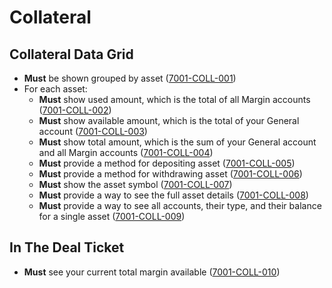 # Collateral

## Collateral Data Grid

- **Must** be shown grouped by asset (<a name="7001-COLL-001" href="#7001-COLL-001">7001-COLL-001</a>)
- For each asset:
  - **Must** show used amount, which is the total of all Margin accounts (<a name="7001-COLL-002" href="#7001-COLL-002">7001-COLL-002</a>)
  - **Must** show available amount, which is the total of your General account (<a name="7001-COLL-003" href="#7001-COLL-003">7001-COLL-003</a>)
  - **Must** show total amount, which is the sum of your General account and all Margin accounts (<a name="7001-COLL-004" href="#7001-COLL-004">7001-COLL-004</a>)
  - **Must** provide a method for depositing asset (<a name="7001-COLL-005" href="#7001-COLL-005">7001-COLL-005</a>)
  - **Must** provide a method for withdrawing asset (<a name="7001-COLL-006" href="#7001-COLL-006">7001-COLL-006</a>)
  - **Must** show the asset symbol (<a name="7001-COLL-007" href="#7001-COLL-007">7001-COLL-007</a>)
  - **Must** provide a way to see the full asset details (<a name="7001-COLL-008" href="#7001-COLL-008">7001-COLL-008</a>)
  - **Must** provide a way to see all accounts, their type, and their balance for a single asset (<a name="7001-COLL-009" href="#7001-COLL-009">7001-COLL-009</a>)

## In The Deal Ticket

- **Must** see your current total margin available (<a name="7001-COLL-010" href="#7001-COLL-010">7001-COLL-010</a>)
